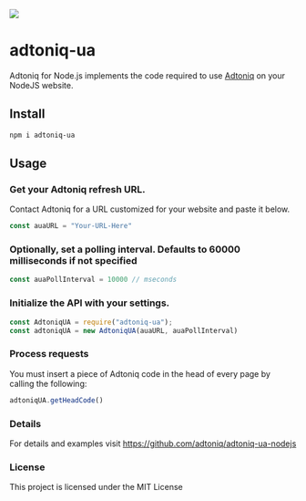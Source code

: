 ![](logo.png)

# adtoniq-ua
Adtoniq for Node.js implements the code required to use [Adtoniq](https://adtoniq.io) on your NodeJS website.

## Install

```bash
npm i adtoniq-ua
```
## Usage

### Get your Adtoniq refresh URL. ###
Contact Adtoniq for a URL customized for your website and paste it below.
```js
const auaURL = "Your-URL-Here"
```
### Optionally, set a polling interval. Defaults to 60000 milliseconds if not specified ###
```js
const auaPollInterval = 10000 // mseconds
```

### Initialize the API with your settings. ###
```js
const AdtoniqUA = require("adtoniq-ua");
const adtoniqUA = new AdtoniqUA(auaURL, auaPollInterval)
```
### Process requests ###
You must insert a piece of Adtoniq code in the head of every page by calling the following:
```js
adtoniqUA.getHeadCode()
```
### Details
For details and examples visit https://github.com/adtoniq/adtoniq-ua-nodejs


### License

This project is licensed under the MIT License
